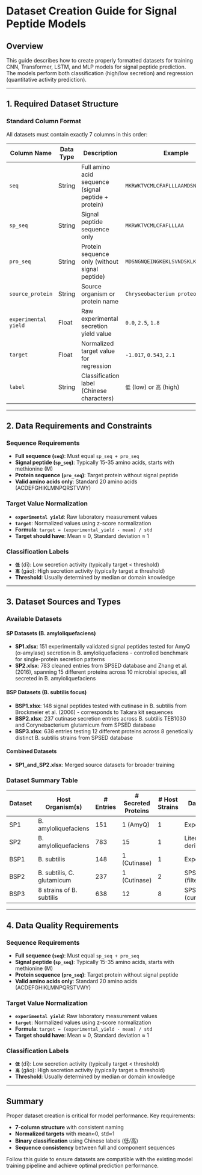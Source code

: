 # Dataset Creation Guide for Signal Peptide Models

## Overview
This guide describes how to create properly formatted datasets for training CNN, Transformer, LSTM, and MLP models for signal peptide prediction. The models perform both classification (high/low secretion) and regression (quantitative activity prediction).

---

## 1. Required Dataset Structure

### Standard Column Format
All datasets must contain exactly 7 columns in this order:

| Column Name | Data Type | Description | Example |
|-------------|-----------|-------------|---------|
| `seq` | String | Full amino acid sequence (signal peptide + protein) | `MKRWKTVCMLCFAFLLLAAMDSNGNQEING...` |
| `sp_seq` | String | Signal peptide sequence only | `MKRWKTVCMLCFAFLLLAA` |
| `pro_seq` | String | Protein sequence only (without signal peptide) | `MDSNGNQEINGKEKLSVNDSKLK...` |
| `source_protein` | String | Source organism or protein name | `Chryseobacterium proteolyticum` |
| `experimental yield` | Float | Raw experimental secretion yield value | `0.0`, `2.5`, `1.8` |
| `target` | Float | Normalized target value for regression | `-1.017`, `0.543`, `2.1` |
| `label` | String | Classification label (Chinese characters) | `低` (low) or `高` (high) |

---

## 2. Data Requirements and Constraints

### Sequence Requirements
- **Full sequence (`seq`)**: Must equal `sp_seq + pro_seq`
- **Signal peptide (`sp_seq`)**: Typically 15-35 amino acids, starts with methionine (M)
- **Protein sequence (`pro_seq`)**: Target protein without signal peptide
- **Valid amino acids only**: Standard 20 amino acids (ACDEFGHIKLMNPQRSTVWY)

### Target Value Normalization
- **`experimental yield`**: Raw laboratory measurement values
- **`target`**: Normalized values using z-score normalization
- **Formula**: `target = (experimental_yield - mean) / std`
- **Target should have**: Mean ≈ 0, Standard deviation ≈ 1

### Classification Labels
- **`低`** (dī): Low secretion activity (typically target < threshold)
- **`高`** (gāo): High secretion activity (typically target ≥ threshold)
- **Threshold**: Usually determined by median or domain knowledge

---

## 3. Dataset Sources and Types

### Available Datasets

#### SP Datasets (B. amyloliquefaciens)
- **SP1.xlsx**: 151 experimentally validated signal peptides tested for AmyQ (α-amylase) secretion in B. amyloliquefaciens - controlled benchmark for single-protein secretion patterns
- **SP2.xlsx**: 783 cleaned entries from SPSED database and Zhang et al. (2016), spanning 15 different proteins across 10 microbial species, all secreted in B. amyloliquefaciens

#### BSP Datasets (B. subtilis focus)
- **BSP1.xlsx**: 148 signal peptides tested with cutinase in B. subtilis from Brockmeier et al. (2006) - corresponds to Takara kit sequences
- **BSP2.xlsx**: 237 cutinase secretion entries across B. subtilis TEB1030 and Corynebacterium glutamicum from SPSED database
- **BSP3.xlsx**: 638 entries testing 12 different proteins across 8 genetically distinct B. subtilis strains from SPSED database

#### Combined Datasets
- **SP1_and_SP2.xlsx**: Merged source datasets for broader training

### Dataset Summary Table
| Dataset | Host Organism(s) | # Entries | # Secreted Proteins | # Host Strains | Data Type |
|---------|------------------|-----------|-------------------|----------------|-----------|
| SP1 | B. amyloliquefaciens | 151 | 1 (AmyQ) | 1 | Experimental |
| SP2 | B. amyloliquefaciens | 783 | 15 | 1 | Literature-derived |
| BSP1 | B. subtilis | 148 | 1 (Cutinase) | 1 | Experimental |
| BSP2 | B. subtilis, C. glutamicum | 237 | 1 (Cutinase) | 2 | SPSED (filtered) |
| BSP3 | 8 strains of B. subtilis | 638 | 12 | 8 | SPSED (curated) |

---

## 4. Data Quality Requirements

### Sequence Requirements
- **Full sequence (`seq`)**: Must equal `sp_seq + pro_seq`
- **Signal peptide (`sp_seq`)**: Typically 15-35 amino acids, starts with methionine (M)
- **Protein sequence (`pro_seq`)**: Target protein without signal peptide
- **Valid amino acids only**: Standard 20 amino acids (ACDEFGHIKLMNPQRSTVWY)

### Target Value Normalization
- **`experimental yield`**: Raw laboratory measurement values
- **`target`**: Normalized values using z-score normalization
- **Formula**: `target = (experimental_yield - mean) / std`
- **Target should have**: Mean ≈ 0, Standard deviation ≈ 1

### Classification Labels
- **`低`** (dī): Low secretion activity (typically target < threshold)
- **`高`** (gāo): High secretion activity (typically target ≥ threshold)
- **Threshold**: Usually determined by median or domain knowledge

---

## Summary

Proper dataset creation is critical for model performance. Key requirements:
- **7-column structure** with consistent naming
- **Normalized targets** with mean≈0, std≈1  
- **Binary classification** using Chinese labels (低/高)
- **Sequence consistency** between full and component sequences

Follow this guide to ensure datasets are compatible with the existing model training pipeline and achieve optimal prediction performance.